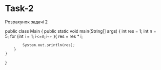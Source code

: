 # Task-2
Розрахунок задачі 2

public class Main {
    public static void main(String[] args) {
        int res = 1;
        int n = 5;
        for (int i = 1; i<=n;i++ ){
            res = res * i;

            System.out.println(res);
        }
    }
}

